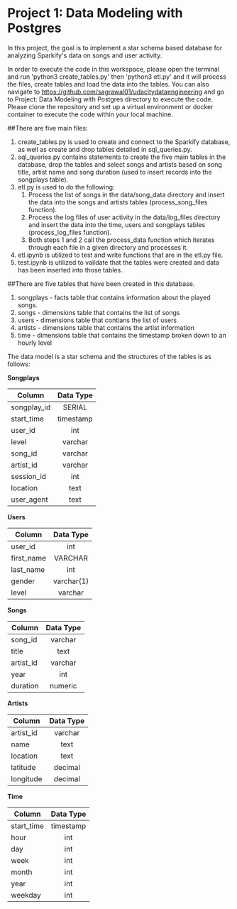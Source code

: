 # Project 1: Data Modeling with Postgres

In this project, the goal is to implement a star schema based database for analyzing Sparkify's data on songs and user activity.

In order to execute the code in this workspace, please open the terminal and run 'python3 create_tables.py' then 'python3 etl.py' and it will process the files, create tables and load the data into the tables. You can also navigate to https://github.com/sagrawal01/udacitydataengineering and go to Project: Data Modeling with Postgres directory to execute the code. Please clone the repository and set up a virtual environment or docker container to execute the code within your local machine. 

##There are five main files: 

1. create_tables.py is used to create and connect to the Sparkify database, as well as create and drop tables detailed in sql_queries.py.
2. sql_queries.py contains statements to create the five main tables in the database, drop the tables and select songs and artists based on song title, artist name and song duration (used to insert records into the songplays table). 
3. etl.py is used to do the following: 
    1. Process the list of songs in the data/song_data directory and insert the data into the songs and artists tables (process_song_files function). 
    2. Process the log files of user activity in the data/log_files directory and insert the data into the time, users and songplays tables (process_log_files function).
    3. Both steps 1 and 2 call the process_data function which iterates through each file in a given directory and processes it.
4. etl.ipynb is utilized to test and write functions that are in the etl.py file.
5. test.ipynb is utilized to validate that the tables were created and data has been inserted into those tables.
    
##There are five tables that have been created in this database.

1. songplays - facts table that contains information about the played songs.
2. songs - dimensions table that contains the list of songs
3. users - dimensions table that contians the list of users
4. artists - dimensions table that contains the artist information
5. time - dimensions table that contains the timestamp broken down to an hourly level

The data model is a star schema and the structures of the tables is as follows:

**Songplays**

| Column        | Data Type       
| ------------- |:-------------:|
| songplay_id   | SERIAL        |
| start_time    | timestamp     | 
| user_id       | int           |  
| level         | varchar       |
| song_id       | varchar       | 
| artist_id     | varchar       |  
| session_id    | int           |
| location      | text          | 
| user_agent    | text          |  

**Users**

| Column        | Data Type       
| ------------- |:-------------:|
| user_id       | int           | 
| first_name    | VARCHAR       | 
| last_name     | int           |  
| gender        | varchar(1)    |
| level         | varchar       |
 
**Songs**

| Column        | Data Type       
| ------------- |:-------------:|
| song_id       | varchar       | 
| title         | text          | 
| artist_id     | varchar       | 
| year          | int           |
| duration      | numeric       |

**Artists**

| Column        | Data Type       
| ------------- |:-------------:|
| artist_id     | varchar       |  
| name          | text          | 
| location      | text          | 
| latitude      | decimal       |
| longitude     | decimal       |

**Time**

| Column        | Data Type       
| ------------- |:-------------:|
| start_time    | timestamp     | 
| hour          | int           | 
| day           | int           | 
| week          | int           |
| month         | int           |
| year          | int           |
| weekday       | int           |



